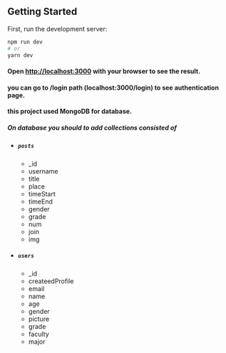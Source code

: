 ## Getting Started

First, run the development server:

```bash
npm run dev
# or
yarn dev
```

#### Open [http://localhost:3000](http://localhost:3000) with your browser to see the result.

#### you can go to /login path (localhost:3000/login) to see authentication page.
#### this project used MongoDB for database.
##### On database you should to add collections consisted of
- ##### `posts`
  - _id
  - username
  - title
  - place
  - timeStart
  - timeEnd
  - gender
  - grade
  - num
  - join
  - img
- ##### `users`
  - _id
  - createedProfile
  - email
  - name
  - age
  - gender
  - picture
  - grade
  - faculty
  - major
